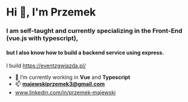 <h1>Hi 👋, I'm Przemek</h1>
<h3>I am self-taught and currently specializing in the Front-End (vue.js with typescript),</h3>
<h4>but I also know how to build a backend service using express.</h4>

<span>I build https://eventzgwiazda.pl/</span>

- 🌱 I’m currently working in **Vue** and **Typescript**
- 📫 **majewskiprzemek3@gmail.com**
- www.linkedin.com/in/przemek-majewski
